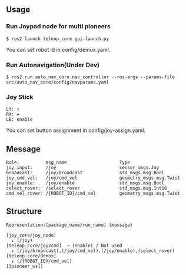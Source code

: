 ## Usage
### Run Joypad node for multi pioneers
```
$ ros2 launch teleop_core gui.launch.py
```
You can set robot id in config/demux.yaml.

### Run Autonavigation(Under Dev)
```
$ ros2 run auto_nav_core nav_controller --ros-args --params-file src/auto_nav_core/config/navparams.yaml
```

### Joy Stick
```
LY: ↕  
RX: ↔   
LB: enable
```
You can set button assignment in config/joy-assign.yaml.

## Message
```
Role:          msg_name                    Type
joy_input:     /joy                        sensor_msgs.Joy
broadcast:     /joy/broadcast              std_msgs.msg.Bool
joy_cmd_vel:   /joy/cmd_vel                geometry_msgs.msg.Twist
joy_enable:    /joy/enable                 std_msgs.msg.Bool
select_rover:  /select_rover               std_msgs.msg.Int16
cmd_vel_rover: /{ROBOT_ID}/cmd_vel         geometry_msgs.msg.Twist

```

## Structure
```
Representation:[package_name/run_name] (massage)

[joy_core/joy_node]
  ↓ (/joy)
[teleop_core/joy2cmd]  → (enable) / Not used
  ↓ (/joy/broadcast),(/joy/cmd_vel),(/joy/enable),(select_rover)
[teleop_core/demux]
  ↓ (/{ROBOT_ID}/cmd_vel)
[[pioneer_ws]]
```
